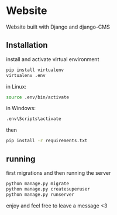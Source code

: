 # Website

Website built with Django and django-CMS

## Installation

install and activate virtual environment

```bash
pip install virtualenv
virtualenv .env
```
in Linux:

```bash
source .env/bin/activate
```
in Windows:

```bash
.env\Scripts\activate
```
then
```bash
pip install -r requirements.txt

```
## running

first migrations and then running the server
```bash
python manage.py migrate
python manage.py createsuperuser
python manage.py runserver
```

enjoy and feel free to leave a message <3
